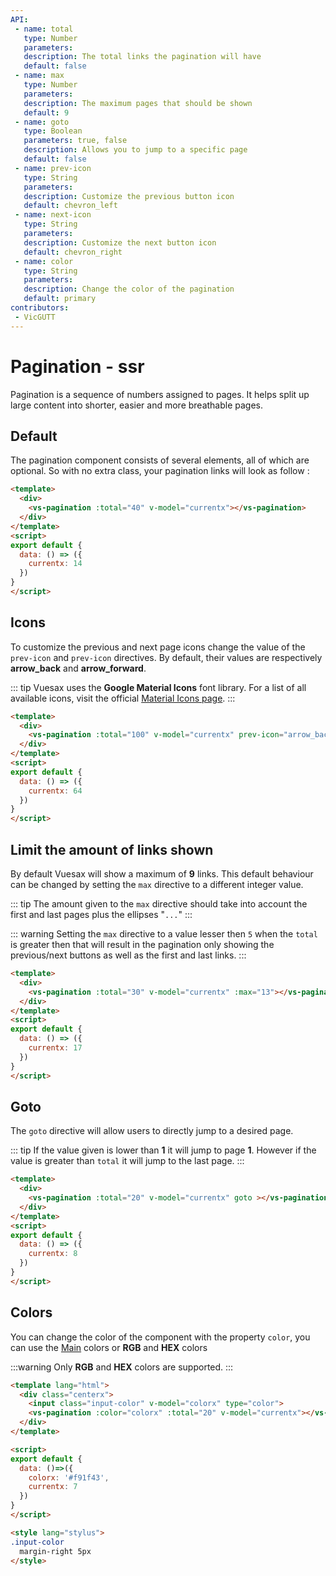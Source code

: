 ```yaml
---
API:
 - name: total
   type: Number
   parameters:
   description: The total links the pagination will have
   default: false
 - name: max
   type: Number
   parameters:
   description: The maximum pages that should be shown
   default: 9
 - name: goto
   type: Boolean
   parameters: true, false
   description: Allows you to jump to a specific page
   default: false
 - name: prev-icon
   type: String
   parameters:
   description: Customize the previous button icon
   default: chevron_left
 - name: next-icon
   type: String
   parameters:
   description: Customize the next button icon
   default: chevron_right
 - name: color
   type: String
   parameters:
   description: Change the color of the pagination
   default: primary
contributors:
 - VicGUTT
---
```


# Pagination **- ssr**

<box header>

  Pagination is a sequence of numbers assigned to pages. It helps split up large content into shorter, easier and more breathable pages.

</box>


<box>

## Default

The pagination component consists of several elements, all of which are optional. So with no extra class, your pagination links will look as follow :

<vuecode md center>
<div slot="demo">
  <Demos-Pagination-Default />
</div>
<div slot="code">

```html
<template>
  <div>
    <vs-pagination :total="40" v-model="currentx"></vs-pagination>
  </div>
</template>
<script>
export default {
  data: () => ({
    currentx: 14
  })
}
</script>
```

</div>
</vuecode>
</box>

<box>

## Icons

To customize the previous and next page icons change the value of the `prev-icon` and `prev-icon` directives.
By default, their values are respectively **arrow_back** and **arrow_forward**.

::: tip
Vuesax uses the **Google Material Icons** font library. For a list of all available icons, visit the official [Material Icons page](https://material.io/icons/).
:::

<vuecode md center>
<div slot="demo">
  <Demos-Pagination-Icons />
</div>
<div slot="code">

```html
<template>
  <div>
    <vs-pagination :total="100" v-model="currentx" prev-icon="arrow_back" next-icon="arrow_forward"></vs-pagination>
  </div>
</template>
<script>
export default {
  data: () => ({
    currentx: 64
  })
}
</script>
```

</div>
</vuecode>
</box>

<box>

## Limit the amount of links shown

By default Vuesax will show a maximum of **9** links. This default behaviour can be changed by setting the `max` directive to a different integer value.

::: tip
The amount given to the `max` directive should take into account the first and last pages plus the ellipses "`...`"
:::

::: warning
Setting the `max` directive to a value lesser then `5` when the `total` is greater then that will result in the pagination only showing the previous/next buttons as well as the first and last links.
:::

<vuecode md center>
<div slot="demo">
<Demos-Pagination-Max />
</div>
<div slot="code">

```html
<template>
  <div>
    <vs-pagination :total="30" v-model="currentx" :max="13"></vs-pagination>
  </div>
</template>
<script>
export default {
  data: () => ({
    currentx: 17
  })
}
</script>
```

</div>
</vuecode>
</box>

<box>

## Goto

The `goto` directive will allow users to directly jump to a desired page.

::: tip
If the value given is lower than **1** it will jump to page **1**. However if the value is greater than `total` it will jump to the last page.
:::

<vuecode md center>
<div slot="demo">
<Demos-Pagination-Goto />
</div>
<div slot="code">

```html
<template>
  <div>
    <vs-pagination :total="20" v-model="currentx" goto ></vs-pagination>
  </div>
</template>
<script>
export default {
  data: () => ({
    currentx: 8
  })
}
</script>
```

</div>
</vuecode>
</box>

<box>

## Colors

You can change the color of the component with the property `color`, you can use the [Main](/theme/) colors or **RGB** and **HEX** colors

:::warning
  Only **RGB** and **HEX** colors are supported.
:::

<vuecode md>
<div slot="demo">
<Demos-Pagination-Colors />
</div>
<div slot="code">

```html
<template lang="html">
  <div class="centerx">
    <input class="input-color" v-model="colorx" type="color">
    <vs-pagination :color="colorx" :total="20" v-model="currentx"></vs-pagination>
  </div>
</template>

<script>
export default {
  data: ()=>({
    colorx: '#f91f43',
    currentx: 7
  })
}
</script>

<style lang="stylus">
.input-color
  margin-right 5px
</style>
```

</div>
</vuecode>
</box>
